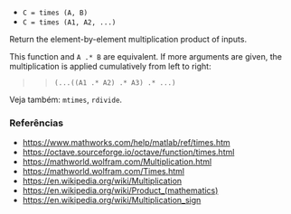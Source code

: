 * `C = times (A, B)`
* `C = times (A1, A2, ...)`

Return the element-by-element multiplication product of inputs.

This function and `A .* B` are equivalent.  If more arguments are
given, the multiplication is applied cumulatively from left to
right:

>> `(...((A1 .* A2) .* A3) .* ...)`

Veja também: `mtimes`, `rdivide`.

### Referências

* https://www.mathworks.com/help/matlab/ref/times.htm
* https://octave.sourceforge.io/octave/function/times.html
* https://mathworld.wolfram.com/Multiplication.html
* https://mathworld.wolfram.com/Times.html
* https://en.wikipedia.org/wiki/Multiplication
* https://en.wikipedia.org/wiki/Product_(mathematics)
* https://en.wikipedia.org/wiki/Multiplication_sign
